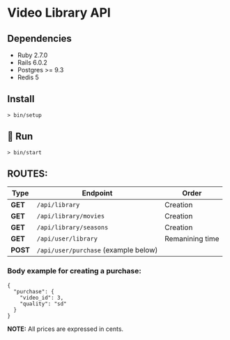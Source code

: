 # Video Library API

## Dependencies
- Ruby 2.7.0
- Rails 6.0.2
- Postgres >= 9.3
- Redis 5


## Install
```
> bin/setup
```
## :rocket:  Run
```
> bin/start
```

## ROUTES:

Type | Endpoint | Order
-- | -- | --
**GET** | `/api/library` | Creation |
**GET** | `/api/library/movies` | Creation |
**GET** | `/api/library/seasons` | Creation |
**GET** | `/api/user/library` | Remanining time |
**POST** | `/api/user/purchase` (example below)| |  

### Body example for creating a purchase:
```
{
  "purchase": {
    "video_id": 3,
    "quality": "sd"
  }
}
```

**NOTE:** All prices are expressed in cents.
